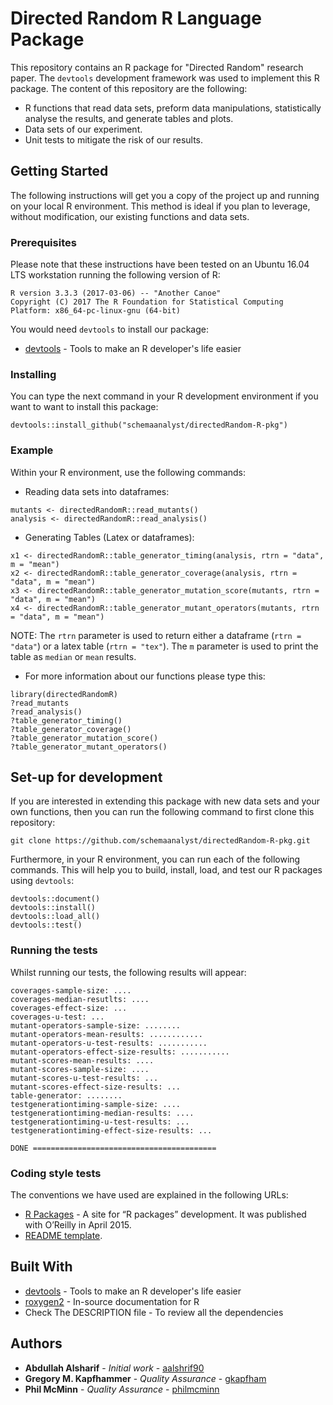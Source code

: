 # Directed Random R Language Package

This repository contains an R package for "Directed Random" research paper. The `devtools` development framework was used to implement this R package. The content of this repository are the following:

* R functions that read data sets, preform data manipulations, statistically analyse the results, and generate tables and plots.
* Data sets of our experiment.
* Unit tests to mitigate the risk of our results.

## Getting Started

The following instructions will get you a copy of the project up and running on your local R environment. This method is ideal if you plan to leverage, without modification, our existing functions and data sets.

### Prerequisites

Please note that these instructions have been tested on an Ubuntu 16.04 LTS workstation running the following version of R:

```shell
R version 3.3.3 (2017-03-06) -- "Another Canoe"
Copyright (C) 2017 The R Foundation for Statistical Computing
Platform: x86_64-pc-linux-gnu (64-bit)
```

You would need `devtools` to install our package:

* [devtools](https://github.com/hadley/devtools) - Tools to make an R developer's life easier

### Installing

You can type the next command in your R development environment if you want to want to install this package:

```shell
devtools::install_github("schemaanalyst/directedRandom-R-pkg")
```

### Example

Within your R environment, use the following commands:

* Reading data sets into dataframes:

```shell
mutants <- directedRandomR::read_mutants()
analysis <- directedRandomR::read_analysis()
```

* Generating Tables (Latex or dataframes):

```shell
x1 <- directedRandomR::table_generator_timing(analysis, rtrn = "data", m = "mean")
x2 <- directedRandomR::table_generator_coverage(analysis, rtrn = "data", m = "mean")
x3 <- directedRandomR::table_generator_mutation_score(mutants, rtrn = "data", m = "mean")
x4 <- directedRandomR::table_generator_mutant_operators(mutants, rtrn = "data", m = "mean")
```

NOTE: The `rtrn` parameter is used to return either a dataframe (`rtrn = "data"`) or a latex table (`rtrn = "tex"`). The `m` parameter is used to print the table as `median` or `mean` results.

* For more information about our functions please type this:

```shell
library(directedRandomR)
?read_mutants
?read_analysis()
?table_generator_timing()
?table_generator_coverage()
?table_generator_mutation_score()
?table_generator_mutant_operators()
```

## Set-up for development

If you are interested in extending this package with new data sets and your own functions, then you can run the
following command to first clone this repository:

```shell
git clone https://github.com/schemaanalyst/directedRandom-R-pkg.git
```

Furthermore, in your R environment, you can run each of the following commands. This will help you to build, install, load, and test our R packages using `devtools`:

```shell
devtools::document()
devtools::install()
devtools::load_all()
devtools::test()
```

### Running the tests

Whilst running our tests, the following results will appear:

```shell
coverages-sample-size: ....
coverages-median-resutlts: ....
coverages-effect-size: ...
coverages-u-test: ...
mutant-operators-sample-size: ........
mutant-operators-mean-results: ............
mutant-operators-u-test-results: ...........
mutant-operators-effect-size-results: ...........
mutant-scores-mean-results: ....
mutant-scores-sample-size: ....
mutant-scores-u-test-results: ...
mutant-scores-effect-size-results: ...
table-generator: ........
testgenerationtiming-sample-size: ....
testgenerationtiming-median-results: ....
testgenerationtiming-u-test-results: ...
testgenerationtiming-effect-size-results: ...

DONE =========================================
```

### Coding style tests

The conventions we have used are explained in the following URLs:

* [R Packages](http://r-pkgs.had.co.nz/) -  A site for “R packages” development. It was published with O’Reilly in April 2015.
* [README template](https://gist.github.com/PurpleBooth/109311bb0361f32d87a2).

## Built With

* [devtools](https://github.com/hadley/devtools) - Tools to make an R developer's life easier
* [roxygen2](https://cran.r-project.org/web/packages/roxygen2/vignettes/roxygen2.html) - In-source documentation for R
* Check The DESCRIPTION file - To review all the dependencies


## Authors

* **Abdullah Alsharif** - *Initial work* - [aalshrif90](https://github.com/aalshrif90)
* **Gregory M. Kapfhammer** - *Quality Assurance* - [gkapfham](https://github.com/gkapfham)
* **Phil McMinn** - *Quality Assurance* - [philmcminn](https://github.com/philmcminn)
